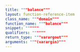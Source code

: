 ```yaml
---
title: """balance"""
layout: function-reference-item
class_name: """domain"""
function_name: """balance"""
snippet: """"""
qualifiers: """"""
return_type: """varargout"""
arguments: """(varargin)"""
---
```


